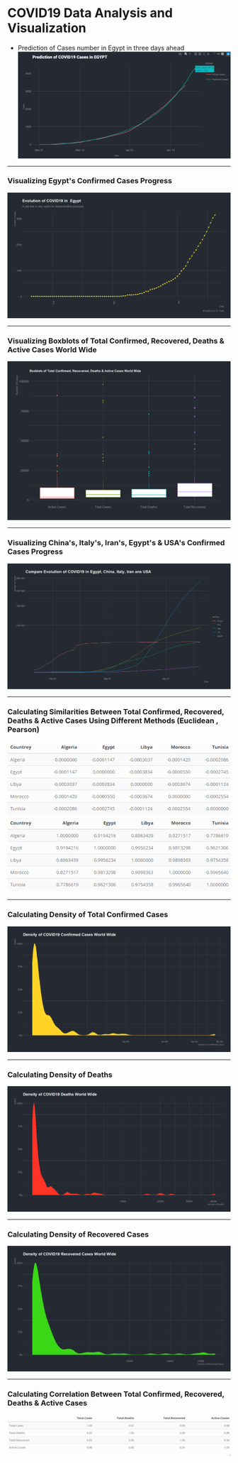 # COVID19 Data Analysis and Visualization 




* Prediction of Cases number in Egypt in three days ahead  
![](https://github.com/Dodger23/COVID-19-DATA-ANALYSIS/blob/master/images/Prediction%20of%20Egypt.png)


***

###   Visualizing Egypt's Confirmed Cases Progress 
![](https://github.com/Dodger23/COVID-19-DATA-ANALYSIS/blob/develop/images/Egypt%20Progress.png)

***

### Visualizing Boxblots of Total Confirmed, Recovered, Deaths & Active Cases World Wide 
![](https://github.com/Dodger23/COVID-19-DATA-ANALYSIS/blob/develop/images/BoxPlot.png)

***

### Visualizing China's, Italy's, Iran's, Egypt's & USA's Confirmed Cases Progress 
![](https://github.com/Dodger23/COVID-19-DATA-ANALYSIS/blob/develop/images/Compare.png)

***

### Calculating Similarities Between Total Confirmed, Recovered, Deaths & Active Cases Using Different Methods (Euclidean , Pearson)
![](https://github.com/Dodger23/COVID-19-DATA-ANALYSIS/blob/develop/images/Euclidean%20Similarity.png)
![](https://github.com/Dodger23/COVID-19-DATA-ANALYSIS/blob/develop/images/Pearson%20Similarity.png)

***

### Calculating Density of Total Confirmed Cases
![](https://github.com/Dodger23/COVID-19-DATA-ANALYSIS/blob/develop/images/Confirmed%20Cases%20Density.png)

***


### Calculating Density of Deaths
![](https://github.com/Dodger23/COVID-19-DATA-ANALYSIS/blob/master/images/Deaths%20Density.png)


***

### Calculating Density of Recovered Cases
![](https://github.com/Dodger23/COVID-19-DATA-ANALYSIS/blob/master/images/Recoverd%20Cases%20Density.png)

***

### Calculating Correlation Between Total Confirmed, Recovered, Deaths & Active Cases
![](https://github.com/Dodger23/COVID-19-DATA-ANALYSIS/blob/develop/images/Corrolation.png)


